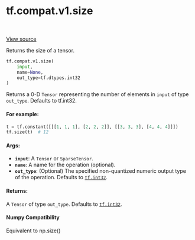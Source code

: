 <div itemscope itemtype="http://developers.google.com/ReferenceObject">
<meta itemprop="name" content="tf.compat.v1.size" />
<meta itemprop="path" content="Stable" />
</div>

# tf.compat.v1.size

<!-- Insert buttons and diff -->

<table class="tfo-notebook-buttons tfo-api" align="left">
</table>

<a target="_blank" href="/code/stable/tensorflow/python/ops/array_ops.py">View source</a>



Returns the size of a tensor.

``` python
tf.compat.v1.size(
    input,
    name=None,
    out_type=tf.dtypes.int32
)
```



<!-- Placeholder for "Used in" -->

Returns a 0-D `Tensor` representing the number of elements in `input`
of type `out_type`. Defaults to tf.int32.

#### For example:



```python
t = tf.constant([[[1, 1, 1], [2, 2, 2]], [[3, 3, 3], [4, 4, 4]]])
tf.size(t)  # 12
```

#### Args:


* <b>`input`</b>: A `Tensor` or `SparseTensor`.
* <b>`name`</b>: A name for the operation (optional).
* <b>`out_type`</b>: (Optional) The specified non-quantized numeric output type of the
  operation. Defaults to <a href="../../../tf.md#int32"><code>tf.int32</code></a>.


#### Returns:

A `Tensor` of type `out_type`. Defaults to <a href="../../../tf.md#int32"><code>tf.int32</code></a>.




#### Numpy Compatibility
Equivalent to np.size()



